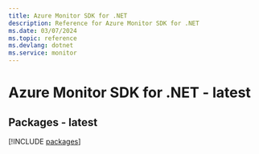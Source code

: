 ```yaml
---
title: Azure Monitor SDK for .NET
description: Reference for Azure Monitor SDK for .NET
ms.date: 03/07/2024
ms.topic: reference
ms.devlang: dotnet
ms.service: monitor
---
```

# Azure Monitor SDK for .NET - latest
## Packages - latest
[!INCLUDE [packages](monitor-index.md)]